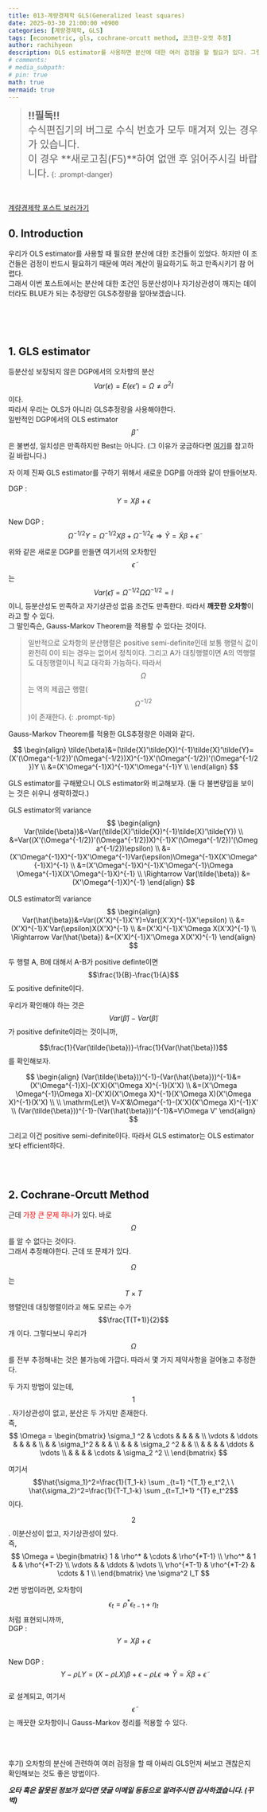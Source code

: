 ```yaml
---
title: 013-계량경제학 GLS(Generalized least squares)
date: 2025-03-30 21:00:00 +0900
categories: [계량경제학, GLS]
tags: [econometric, gls, cochrane-orcutt method, 코크란-오컷 추정]
author: rachihyeon 
description: OLS estimator를 사용하면 분산에 대한 여러 검정을 할 필요가 있다. 그렇다면 분산에 대한 검정을 하지 않아도 되는 추정량인 GLS estimator에 대해서 다룹니다.
# comments: 
# media_subpath: 
# pin: true
math: true
mermaid: true
---
```


><span style="font-size: 20px;">**!!필독!!** <br>
>수식편집기의 버그로 수식 번호가 모두 매겨져 있는 경우가 있습니다. <br>
>이 경우 **새로고침(F5)**하여 없앤 후 읽어주시길 바랍니다.</span>
{: .prompt-danger}

<br>

[계량경제학 포스트 보러가기](/categories/계량경제학/)

## 0. Introduction

우리가 OLS estimator를 사용할 때 필요한 분산에 대한 조건들이 있었다. 하지만 이 조건들은 검정이 반드시 필요하기 때문에 여러 계산이 필요하기도 하고 만족시키기 참 어렵다.<br>
그래서 이번 포스트에서는 분산에 대한 조건인 등분산성이나 자기상관성이 깨지는 데이터라도 BLUE가 되는 추정량인 GLS추정량을 알아보겠습니다.

<br>
<br>
<br>

## 1. GLS estimator

등분산성 보장되지 않은 DGP에서의 오차항의 분산 $$Var(\epsilon)=E(\epsilon \epsilon')=\Omega \ne \sigma^2I$$이다.<br>
따라서 우리는 OLS가 아니라 GLS추정량을 사용해야한다. <br>
일반적인 DGP에서의 OLS estimator $$\hat{\beta}$$은 불변성, 일치성은 만족하지만 Best는 아니다. (그 이유가 궁금하다면 [여기](/posts/011-계량경제학-Heteroskedasticity/#1-등분산성-조건-제거)를 참고하길 바랍니다.)

자 이제 진짜 GLS estimator를 구하기 위해서 새로운 DGP를 아래와 같이 만들어보자.

DGP : $$Y=X\beta+\epsilon$$ <br>
New DGP : $$\Omega^{-1/2}Y=\Omega^{-1/2}X\beta+\Omega^{-1/2}\epsilon \Rightarrow \tilde{Y}=\tilde{X}\beta+\tilde{\epsilon}$$

위와 같은 새로운 DGP를 만들면 여기서의 오차항인 $$\tilde{\epsilon}$$는 $$Var(\tilde{\epsilon})=\Omega^{-1/2}\Omega \Omega^{-1/2}=I$$이니, 등분산성도 만족하고 자기상관성 없음 조건도 만족한다. 따라서 **깨끗한 오차항**이라고 할 수 있다. <br>
그 말인즉슨, Gauss-Markov Theorem을 적용할 수 있다는 것이다.

>일반적으로 오차항의 분산행렬은 positive semi-definite인데 보통 행렬식 값이 완전히 0이 되는 경우는 없어서 정칙이다. 그리고 A가 대칭행렬이면 A의 역행렬도 대칭행렬이니 직교 대각화 가능하다. 따라서 $$\Omega$$는 역의 제곱근 행렬($$\Omega^{-1/2}$$)이 존재한다.
{: .prompt-tip}

Gauss-Markov Theorem를 적용한 GLS추정량은 아래와 같다.

$$
\begin{align}
\tilde{\beta}&=(\tilde{X}'\tilde{X})^{-1}\tilde{X}'\tilde{Y}=(X'(\Omega^{-1/2})'(\Omega^{-1/2})X)^{-1}X'(\Omega^{-1/2})'(\Omega^{-1/2})Y \\
&=(X'\Omega^{-1}X)^{-1}X'\Omega^{-1}Y \\
\end{align}
$$

GLS estimator를 구해봤으니 OLS estimator와 비교해보자. (둘 다 불변량임을 보이는 것은 쉬우니 생략하겠다.)

GLS estimator의 variance<br>
$$
\begin{align}
Var(\tilde{\beta})&=Var((\tilde{X}'\tilde{X})^{-1}\tilde{X}'\tilde{Y}) \\
&=Var((X'(\Omega^{-1/2})'(\Omega^{-1/2})X)^{-1}X'(\Omega^{-1/2})'(\Omega^{-1/2})\epsilon) \\
&=(X'\Omega^{-1}X)^{-1}X'\Omega^{-1}Var(\epsilon)\Omega^{-1}X(X'\Omega^{-1}X)^{-1}  \\
&=(X'\Omega^{-1}X)^{-1}X'\Omega^{-1}\Omega \Omega^{-1}X(X'\Omega^{-1}X)^{-1} \\
\Rightarrow Var(\tilde{\beta}) &=(X'\Omega^{-1}X)^{-1}
\end{align}
$$

OLS estimator의 variance<br>
$$
\begin{align}
Var(\hat{\beta})&=Var((X'X)^{-1}X'Y)=Var((X'X)^{-1}X'\epsilon) \\
&=(X'X)^{-1}X'Var(\epsilon)X(X'X)^{-1} \\
&=(X'X)^{-1}X'\Omega X(X'X)^{-1} \\
\Rightarrow Var(\hat{\beta}) &=(X'X)^{-1}X'\Omega X(X'X)^{-1}
\end{align}
$$

두 행렬 A, B에 대해서 A-B가 positive definte이면 $$\frac{1}{B}-\frac{1}{A}$$도 positive definite이다.

우리가 확인해야 하는 것은 $$Var(\hat{\beta})-Var(\tilde{\beta})$$가 positive definite이라는 것이니까,

$$\frac{1}{Var(\tilde{\beta})}-\frac{1}{Var(\hat{\beta})}$$를 확인해보자.

$$
\begin{align}
(Var(\tilde{\beta}))^{-1}-(Var(\hat{\beta}))^{-1}&=(X'\Omega^{-1}X)-(X'X)(X'\Omega X)^{-1}(X'X) \\
&=(X'\Omega \Omega^{-1}\Omega X)-(X'X)(X'\Omega X)^{-1}(X'\Omega X)(X'\Omega X)^{-1}(X'X) \\
\\
\mathrm{Let}\ V=X'&\Omega^{-1}-(X'X)(X'\Omega X)^{-1}X' \\
(Var(\tilde{\beta}))^{-1}-(Var(\hat{\beta}))^{-1}&=V\Omega V'
\end{align}
$$

그리고 이건 positive semi-definite이다. 따라서 GLS estimator는 OLS estimator보다 efficient하다.

<br>
<br>

## 2. Cochrane-Orcutt Method

근데 <span style = "color : red;">가장 큰 문제 하나</span>가 있다. 바로 $$\Omega$$를 알 수 없다는 것이다.<br>
그래서 추정해야한다. 근데 또 문제가 있다.

$$\Omega$$는 $$T\times T$$행렬인데 대칭행렬이라고 해도 모르는 수가 $$\frac{T(T+1)}{2}$$개 이다. 그렇다보니 우리가 $$\Omega$$를 전부 추정해내는 것은 불가능에 가깝다. 따라서 몇 가지 제약사항을 걸어놓고 추정한다.

두 가지 방법이 있는데,<br>
$$1$$. 자기상관성이 없고, 분산은 두 가지만 존재한다.<br>
즉, 
$$
\Omega = 
\begin{bmatrix}
\sigma_1 ^2 & \cdots       &            &               &              &              \\
\vdots      & \ddots       &            &               &              &              \\
            &              & \sigma_1^2 &               &              &              \\
            &              &            & \sigma_2 ^2   &              &              \\
            &              &            &               & \ddots       & \vdots       \\
            &              &            &               & \cdots       & \sigma_2 ^2  \\
\end{bmatrix}
$$

여기서 $$\hat{\sigma_1}^2=\frac{1}{T_1-k} \sum _{t=1} ^{T_1} e_t^2,\ \ \hat{\sigma_2}^2=\frac{1}{T-T_1-k} \sum _{t=T_1+1} ^{T} e_t^2$$이다.

$$2$$. 이분산성이 없고, 자기상관성이 있다.<br>
즉,
$$
\Omega = 
\begin{bmatrix}
1           & \rho^*       & \cdots     & \rho^{*T-1}  \\
\rho^*      & 1            &            & \rho^{*T-2}  \\
\vdots      &              & \ddots     & \vdots       \\
\rho^{*T-1} & \rho^{*T-2}  & \cdots     & 1            \\
\end{bmatrix}
\ne \sigma^2 I_T
$$

2번 방법이라면, 오차항이 $$\epsilon_t=\rho^*\epsilon_{t-1}+\eta_t$$처럼 표현되니까까,<br>
DGP : $$Y=X\beta+\epsilon$$ <br>
New DGP : $$Y-\rho LY=(X-\rho LX)\beta+\epsilon-\rho L\epsilon \Rightarrow \tilde{Y}=\tilde{X}\beta+\tilde{\epsilon}$$<br>
로 설계되고, 여기서 $$\tilde{\epsilon}$$는 깨끗한 오차항이니 Gauss-Markov 정리를 적용할 수 있다.

<br>
<br>

후기) 오차항의 분산에 관련하여 여러 검정을 할 때 아싸리 GLS먼저 써보고 괜찮은지 확인해보는 것도 좋은 방법이다.

***오타 혹은 잘못된 정보가 있다면 댓글 이메일 등등으로 알려주시면 감사하겠습니다. (꾸벅)***